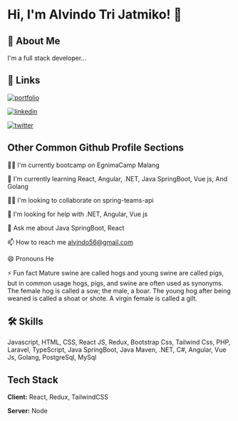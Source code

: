 
# Hi, I'm Alvindo Tri Jatmiko! 👋


## 🚀 About Me
I'm a full stack developer...


## 🔗 Links
[![portfolio](https://img.shields.io/badge/my_portfolio-0?style=for-the-badge&logo=ko-fi&logoColor=white)](https://porto-alvindo.vercel.app/)

[![linkedin](https://img.shields.io/badge/linkedin-0A66C2?style=for-the-badge&logo=linkedin&logoColor=white)](https://www.linkedin.com/in/alvindo-tri-jatmiko-3848441b8/)

[![twitter](https://img.shields.io/badge/Instagram-E4405F?style=for-the-badge&logo=instagram&logoColor=white)](https://www.instagram.com/alvindotri.j/)


## Other Common Github Profile Sections
👩‍💻 I'm currently bootcamp on EgnimaCamp Malang

🧠 I'm currently learning React, Angular, .NET, Java SpringBoot, Vue js, And Golang

👯‍♀️ I'm looking to collaborate on spring-teams-api

🤔 I'm looking for help with .NET, Angular, Vue js

💬 Ask me about Java SpringBoot, React

📫 How to reach me alvindo56@gmail.com

😄 Pronouns He

⚡️ Fun fact Mature swine are called hogs and young swine are called pigs, but in common usage hogs, pigs, and swine are often used as synonyms. The female hog is called a sow; the male, a boar. The young hog after being weaned is called a shoat or shote. A virgin female is called a gilt.


## 🛠 Skills
Javascript, HTML, CSS, React JS, Redux, Bootstrap Css, Tailwind Css, PHP, Laravel, TypeScript, Java SpringBoot, Java Maven, .NET, C#, Angular, Vue Js, Golang, PostgreSql, MySql


## Tech Stack

**Client:** React, Redux, TailwindCSS

**Server:** Node


